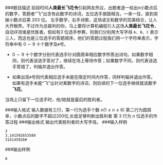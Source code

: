 ###题目描述
前段时间**人类最长飞花令**引起网友热议，出题者逐一给出$\pi$小数点后的数字，答题者“飞”出含有此数字的诗词，五位选手旗鼓相当，一来一往，直到突破小数点后第 $203$ 位。
左手数学，右手诗歌，这场语文和数学的完美结合，让人大开眼界。不过作为总裁判的你，马上要将计算机编程引入这场**人类最长飞花令**，自动评测谁是优胜者。假如有$3$ 位选手参赛，则我们分别用大写字母 `A`、`B`、`C` 表示三人，而这也是三位选手的答题顺序。他们的答题过程我们用一个字符串表示，字符串中有 $0 \sim 9$ 十个数字及`#`号。

+ $0 \sim 9$ 十个数字分别代表选手针对圆周率相应数字所答出诗句。如果数字相同，则代表该选手答对了，继续在场上等待作答；如果数字不同，则代表该选手答错了，判输并退出作答。

+ 如果出现`#`号则代表相应选手未能在限定时间内作答，同样判输并退出作答。如果有选手未能“飞”出针对某数字的诗词，则后续的下一位选手继续就该数字**飞花**。

当场上只留下一位选手时，他/她就是最后的胜利者。

###输入格式
输入数据有三行，第一行为选手个数 $n(1 \leq n \leq 6)$
第二行为圆周率，小数点后的数字不超过$200$位,长度足够判断出胜利者
第 $3$ 行为 $n$ 位选手的作答过程
###输出格式
输出代表胜利者的大写字母。
###输入样例
```
3
3.141592653589
314145926#
```
###输出样例
```
A
```